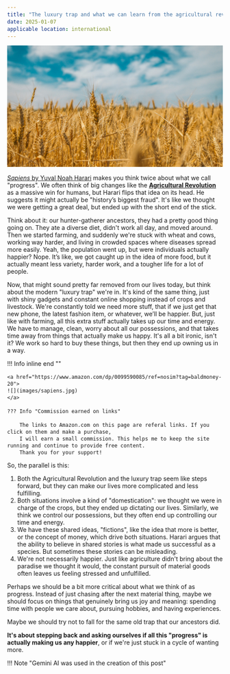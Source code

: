 ```yaml
---
title: "The luxury trap and what we can learn from the agricultural revolution"
date: 2025-01-07
applicable location: international
---
```


![](images/wheat.jpg)

[*Sapiens* by Yuval Noah Harari](https://www.amazon.com/dp/0099590085/ref=nosim?tag=baldmoney-20) makes you think 
twice about what we call "progress". We often think of big changes like the 
**[Agricultural Revolution](https://en.wikipedia.org/wiki/Neolithic_Revolution)** as a massive 
win for humans, but Harari flips that idea on its head. He suggests it might actually be "history’s biggest fraud". 
It's like we thought we were getting a great deal, but ended up with the short end of the stick.
<!-- more -->

Think about it: our hunter-gatherer ancestors, they had a pretty good thing going on. They ate a diverse diet, didn't work all day, and moved around. Then we started farming, and suddenly we're stuck with wheat and cows, working way harder, and living in crowded spaces where diseases spread more easily. Yeah, the population went up, but were individuals actually happier? Nope. It’s like, we got caught up in the idea of more food, but it actually meant less variety, harder work, and a tougher life for a lot of people.

Now, that might sound pretty far removed from our lives today, but think about the modern "luxury trap" we're in. It's kind of the same thing, just with shiny gadgets and constant online shopping instead of crops and livestock. We're constantly told we need more stuff, that if we just get that new phone, the latest fashion item, or whatever, we’ll be happier. But, just like with farming, all this extra stuff actually takes up our time and energy. We have to manage, clean, worry about all our possessions, and that takes time away from things that actually make us happy. It's all a bit ironic, isn't it? We work so hard to buy these things, but then they end up owning us in a way.

!!! Info inline end ""

    <a href="https://www.amazon.com/dp/0099590085/ref=nosim?tag=baldmoney-20">
    ![](images/sapiens.jpg)
    </a>

    ??? Info "Commission earned on links"

        The links to Amazon.com on this page are referal links. If you click on them and make a purchase, 
        I will earn a small commission. This helps me to keep the site running and continue to provide free content. 
        Thank you for your support!


So, the parallel is this:

1. Both the Agricultural Revolution and the luxury trap seem like steps forward, but they can make our lives more 
complicated and less fulfilling.
2. Both situations involve a kind of "domestication": we thought we were in charge of the crops, but they ended up 
dictating our lives. Similarly, we think we control our possessions, but they often end up controlling our time and energy.
3. We have these shared ideas, "fictions", like the idea that more is better, or the concept of money, 
which drive both situations. Harari argues that the ability to believe in shared stories is what made us successful 
as a species. But sometimes these stories can be misleading.
4. We're not necessarily happier. Just like agriculture didn't bring about the paradise we thought it would, 
the constant pursuit of material goods often leaves us feeling stressed and unfulfilled.

Perhaps we should be a bit more critical about what we think of as progress. Instead of just chasing after the 
next material thing, maybe we should focus on things that genuinely bring us joy and meaning: spending time 
with people we care about, pursuing hobbies, and having experiences. 

Maybe we should try not to fall for the same old trap that our ancestors did.  

**It's about stepping back and asking ourselves if all this "progress" is actually making us any happier**, 
or if we're just stuck in a cycle of wanting more.

!!! Note "Gemini AI was used in the creation of this post"







